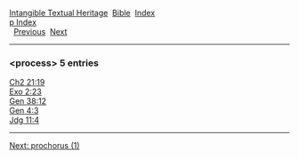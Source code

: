 [Intangible Textual Heritage](../../index)  [Bible](../index) 
[Index](index)   
[p Index](_p_)  
  [Previous](c08857)  [Next](c08859) 

------------------------------------------------------------------------

### &lt;process&gt; 5 entries

[Ch2 21:19](../kjv/ch2021.htm#019)  
[Exo 2:23](../kjv/exo002.htm#023)  
[Gen 38:12](../kjv/gen038.htm#012)  
[Gen 4:3](../kjv/gen004.htm#003)  
[Jdg 11:4](../kjv/jdg011.htm#004)  

------------------------------------------------------------------------

[Next: prochorus (1)](c08859)
